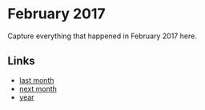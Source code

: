 # February 2017

Capture everything that happened in February 2017 here.

## Links
- [last month](calendar/months/2017-01.md)
- [next month](calendar/months/2017-03.md)
- [year](calendar/years/2017.md)